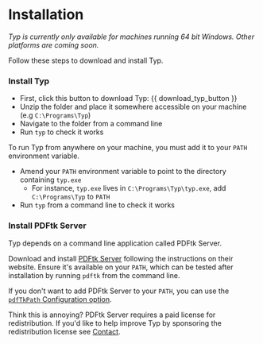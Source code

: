# Installation

*Typ is currently only available for machines running 64 bit Windows. Other platforms are coming soon.*

Follow these steps to download and install Typ.

### Install Typ

- First, click this button to download Typ: {{ download_typ_button }}
- Unzip the folder and place it somewhere accessible on your machine (e.g `C:\Programs\Typ`)
- Navigate to the folder from a command line
- Run `typ` to check it works

To run Typ from anywhere on your machine, you must add it to your `PATH` environment variable.

- Amend your `PATH` environment variable to point to the directory containing `typ.exe`
    - For instance, `typ.exe` lives in `C:\Programs\Typ\typ.exe`, add `C:\Programs\Typ` to `PATH`
- Run `typ` from a command line to check it works

### Install PDFtk Server

Typ depends on a command line application called PDFtk Server.

Download and install [PDFtk Server](https://www.pdflabs.com/tools/pdftk-server/) following the instructions on their website. Ensure it's available on your `PATH`, which can be tested after installation by running `pdftk` from the command line.

If you don't want to add PDFtk Server to your `PATH`, you can use the [`pdfTkPath` Configuration option](./configuration.md).

Think this is annoying? PDFtk Server requires a paid license for redistribution. If you'd like to help improve Typ by sponsoring the redistribution license see [Contact](..\contact.md).

